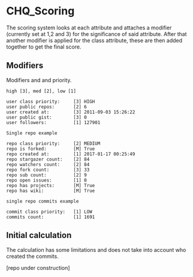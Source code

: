 # CHQ_Scoring

The scoring system looks at each attribute and attaches a modifier (currently set at 1,2 and 3) for the significance of said attribute. After that another modifier is applied for the class attribute, these are then added together to get the final score.

## Modifiers

Modifiers and and priority.

```
high [3], med [2], low [1]

user class priority:     [3] HIGH
user public repos:       [2] 6
user created at:         [3] 2011-09-03 15:26:22
user public gist:        [3] 0
user followers:          [1] 127901

Single repo example

repo class priority:     [2] MEDIUM
repo is forked:          [M] True
repo created at:         [1] 2017-01-17 00:25:49
repo stargazer count:    [2] 84
repo watchers count:     [2] 84
repo fork count:         [3] 33
repo sub count:          [2] 9
repo open issues:        [1] 0
repo has projects:       [M] True
repo has wiki:           [M] True

single repo commits example

commit class priority:   [1] LOW
commits count:           [1] 1691
```

## Initial calculation

The calculation has some limitations and does not take into account who created the commits.

[repo under construction]